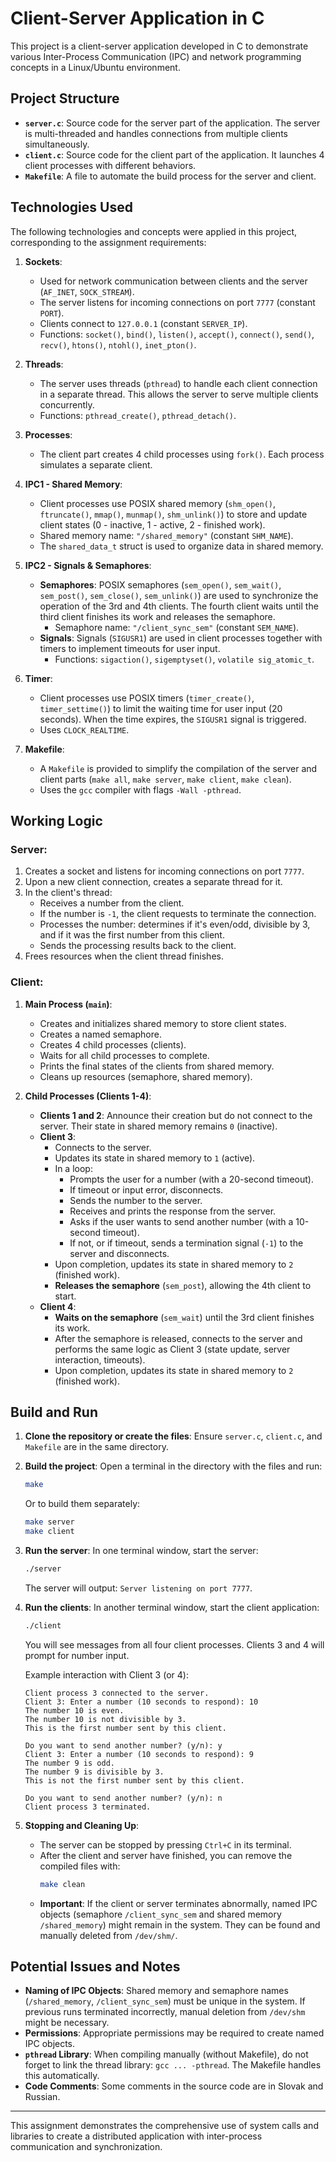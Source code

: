 # Client-Server Application in C

This project is a client-server application developed in C to demonstrate various Inter-Process Communication (IPC) and network programming concepts in a Linux/Ubuntu environment.

## Project Structure

* **`server.c`**: Source code for the server part of the application. The server is multi-threaded and handles connections from multiple clients simultaneously.
* **`client.c`**: Source code for the client part of the application. It launches 4 client processes with different behaviors.
* **`Makefile`**: A file to automate the build process for the server and client.

## Technologies Used

The following technologies and concepts were applied in this project, corresponding to the assignment requirements:

1.  **Sockets**:
    * Used for network communication between clients and the server (`AF_INET`, `SOCK_STREAM`).
    * The server listens for incoming connections on port `7777` (constant `PORT`).
    * Clients connect to `127.0.0.1` (constant `SERVER_IP`).
    * Functions: `socket()`, `bind()`, `listen()`, `accept()`, `connect()`, `send()`, `recv()`, `htons()`, `ntohl()`, `inet_pton()`.

2.  **Threads**:
    * The server uses threads (`pthread`) to handle each client connection in a separate thread. This allows the server to serve multiple clients concurrently.
    * Functions: `pthread_create()`, `pthread_detach()`.

3.  **Processes**:
    * The client part creates 4 child processes using `fork()`. Each process simulates a separate client.

4.  **IPC1 - Shared Memory**:
    * Client processes use POSIX shared memory (`shm_open()`, `ftruncate()`, `mmap()`, `munmap()`, `shm_unlink()`) to store and update client states (0 - inactive, 1 - active, 2 - finished work).
    * Shared memory name: `"/shared_memory"` (constant `SHM_NAME`).
    * The `shared_data_t` struct is used to organize data in shared memory.

5.  **IPC2 - Signals & Semaphores**:
    * **Semaphores**: POSIX semaphores (`sem_open()`, `sem_wait()`, `sem_post()`, `sem_close()`, `sem_unlink()`) are used to synchronize the operation of the 3rd and 4th clients. The fourth client waits until the third client finishes its work and releases the semaphore.
        * Semaphore name: `"/client_sync_sem"` (constant `SEM_NAME`).
    * **Signals**: Signals (`SIGUSR1`) are used in client processes together with timers to implement timeouts for user input.
        * Functions: `sigaction()`, `sigemptyset()`, `volatile sig_atomic_t`.

6.  **Timer**:
    * Client processes use POSIX timers (`timer_create()`, `timer_settime()`) to limit the waiting time for user input (20 seconds). When the time expires, the `SIGUSR1` signal is triggered.
    * Uses `CLOCK_REALTIME`.

7.  **Makefile**:
    * A `Makefile` is provided to simplify the compilation of the server and client parts (`make all`, `make server`, `make client`, `make clean`).
    * Uses the `gcc` compiler with flags `-Wall -pthread`.

## Working Logic

### Server:
1.  Creates a socket and listens for incoming connections on port `7777`.
2.  Upon a new client connection, creates a separate thread for it.
3.  In the client's thread:
    * Receives a number from the client.
    * If the number is `-1`, the client requests to terminate the connection.
    * Processes the number: determines if it's even/odd, divisible by 3, and if it was the first number from this client.
    * Sends the processing results back to the client.
4.  Frees resources when the client thread finishes.

### Client:
1.  **Main Process (`main`)**:
    * Creates and initializes shared memory to store client states.
    * Creates a named semaphore.
    * Creates 4 child processes (clients).
    * Waits for all child processes to complete.
    * Prints the final states of the clients from shared memory.
    * Cleans up resources (semaphore, shared memory).

2.  **Child Processes (Clients 1-4)**:
    * **Clients 1 and 2**: Announce their creation but do not connect to the server. Their state in shared memory remains `0` (inactive).
    * **Client 3**:
        * Connects to the server.
        * Updates its state in shared memory to `1` (active).
        * In a loop:
            * Prompts the user for a number (with a 20-second timeout).
            * If timeout or input error, disconnects.
            * Sends the number to the server.
            * Receives and prints the response from the server.
            * Asks if the user wants to send another number (with a 10-second timeout).
            * If not, or if timeout, sends a termination signal (`-1`) to the server and disconnects.
        * Upon completion, updates its state in shared memory to `2` (finished work).
        * **Releases the semaphore** (`sem_post`), allowing the 4th client to start.
    * **Client 4**:
        * **Waits on the semaphore** (`sem_wait`) until the 3rd client finishes its work.
        * After the semaphore is released, connects to the server and performs the same logic as Client 3 (state update, server interaction, timeouts).
        * Upon completion, updates its state in shared memory to `2` (finished work).

## Build and Run

1.  **Clone the repository or create the files**:
    Ensure `server.c`, `client.c`, and `Makefile` are in the same directory.

2.  **Build the project**:
    Open a terminal in the directory with the files and run:
    ```bash
    make
    ```
    Or to build them separately:
    ```bash
    make server
    make client
    ```

3.  **Run the server**:
    In one terminal window, start the server:
    ```bash
    ./server
    ```
    The server will output: `Server listening on port 7777`.

4.  **Run the clients**:
    In another terminal window, start the client application:
    ```bash
    ./client
    ```
    You will see messages from all four client processes. Clients 3 and 4 will prompt for number input.

    Example interaction with Client 3 (or 4):
    ```
    Client process 3 connected to the server.
    Client 3: Enter a number (10 seconds to respond): 10
    The number 10 is even.
    The number 10 is not divisible by 3.
    This is the first number sent by this client.

    Do you want to send another number? (y/n): y
    Client 3: Enter a number (10 seconds to respond): 9
    The number 9 is odd.
    The number 9 is divisible by 3.
    This is not the first number sent by this client.

    Do you want to send another number? (y/n): n
    Client process 3 terminated.
    ```

5.  **Stopping and Cleaning Up**:
    * The server can be stopped by pressing `Ctrl+C` in its terminal.
    * After the client and server have finished, you can remove the compiled files with:
        ```bash
        make clean
        ```
    * **Important**: If the client or server terminates abnormally, named IPC objects (semaphore `/client_sync_sem` and shared memory `/shared_memory`) might remain in the system. They can be found and manually deleted from `/dev/shm/`.

## Potential Issues and Notes
* **Naming of IPC Objects**: Shared memory and semaphore names (`/shared_memory`, `/client_sync_sem`) must be unique in the system. If previous runs terminated incorrectly, manual deletion from `/dev/shm` might be necessary.
* **Permissions**: Appropriate permissions may be required to create named IPC objects.
* **`pthread` Library**: When compiling manually (without Makefile), do not forget to link the thread library: `gcc ... -pthread`. The Makefile handles this automatically.
* **Code Comments**: Some comments in the source code are in Slovak and Russian.

---
This assignment demonstrates the comprehensive use of system calls and libraries to create a distributed application with inter-process communication and synchronization.

